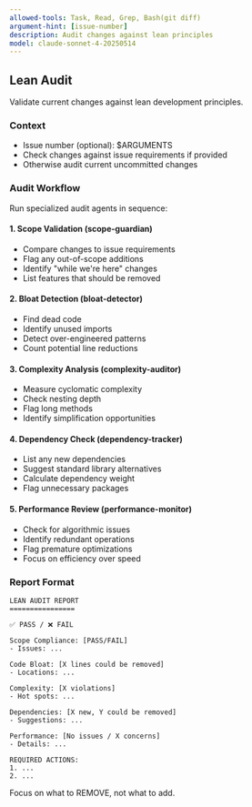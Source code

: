 ```yaml
---
allowed-tools: Task, Read, Grep, Bash(git diff)
argument-hint: [issue-number]
description: Audit changes against lean principles
model: claude-sonnet-4-20250514
---
```


## Lean Audit

Validate current changes against lean development principles.

### Context
- Issue number (optional): $ARGUMENTS
- Check changes against issue requirements if provided
- Otherwise audit current uncommitted changes

### Audit Workflow

Run specialized audit agents in sequence:

#### 1. Scope Validation (scope-guardian)
- Compare changes to issue requirements
- Flag any out-of-scope additions
- Identify "while we're here" changes
- List features that should be removed

#### 2. Bloat Detection (bloat-detector)
- Find dead code
- Identify unused imports
- Detect over-engineered patterns
- Count potential line reductions

#### 3. Complexity Analysis (complexity-auditor)
- Measure cyclomatic complexity
- Check nesting depth
- Flag long methods
- Identify simplification opportunities

#### 4. Dependency Check (dependency-tracker)
- List any new dependencies
- Suggest standard library alternatives
- Calculate dependency weight
- Flag unnecessary packages

#### 5. Performance Review (performance-monitor)
- Check for algorithmic issues
- Identify redundant operations
- Flag premature optimizations
- Focus on efficiency over speed

### Report Format

```
LEAN AUDIT REPORT
================

✅ PASS / ❌ FAIL

Scope Compliance: [PASS/FAIL]
- Issues: ...

Code Bloat: [X lines could be removed]
- Locations: ...

Complexity: [X violations]
- Hot spots: ...

Dependencies: [X new, Y could be removed]
- Suggestions: ...

Performance: [No issues / X concerns]
- Details: ...

REQUIRED ACTIONS:
1. ...
2. ...
```

Focus on what to REMOVE, not what to add.

